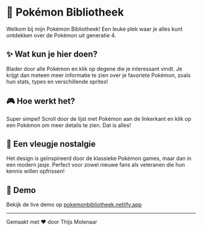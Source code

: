 # 🌟 Pokémon Bibliotheek

Welkom bij mijn Pokémon Bibliotheek! Een leuke plek waar je alles kunt ontdekken over de Pokémon uit generatie 4. 

## ✨ Wat kun je hier doen?
Blader door alle Pokémon en klik op degene die je interessant vindt. Je krijgt dan meteen meer informatie te zien over je favoriete Pokémon, zoals hun stats, types en verschillende sprites!

## 🎮 Hoe werkt het?
Super simpel! Scroll door de lijst met Pokémon aan de linkerkant en klik op een Pokémon om meer details te zien. Dat is alles!

## 🎨 Een vleugje nostalgie
Het design is geïnspireerd door de klassieke Pokémon games, maar dan in een modern jasje. Perfect voor zowel nieuwe fans als veteranen die hun kennis willen opfrissen!

## 🔗 Demo
Bekijk de live demo op [pokemonbibliotheek.netlify.app](https://pokemonbibliotheek.netlify.app/)

---
Gemaakt met ❤️ door Thijs Molenaar

